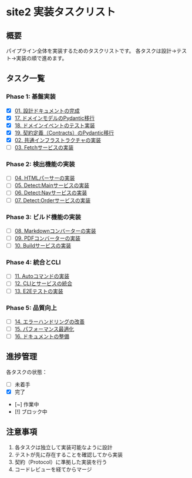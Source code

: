 # site2 実装タスクリスト

## 概要

パイプライン全体を実装するためのタスクリストです。
各タスクは設計→テスト→実装の順で進めます。

## タスク一覧

### Phase 1: 基盤実装

- [x] [01. 設計ドキュメントの完成](todos/20250706-01-complete-design-docs.md)
- [x] [17. ドメインモデルのPydantic移行](todos/20250711-17-migrate-to-pydantic.md)
- [x] [18. ドメインイベントのテスト実装](todos/20250711-18-domain-events-test-task.md)
- [x] [19. 契約定義（Contracts）のPydantic移行](todos/20250712-19-migrate-contracts-to-pydantic.md)
- [x] [02. 共通インフラストラクチャの実装](todos/20250706-02-common-infrastructure.md)
- [ ] [03. Fetchサービスの実装](todos/20250706-03-implement-fetch-service.md)

### Phase 2: 検出機能の実装

- [ ] [04. HTMLパーサーの実装](todos/20250706-04-implement-html-parser.md)
- [ ] [05. Detect:Mainサービスの実装](todos/20250706-05-implement-detect-main.md)
- [ ] [06. Detect:Navサービスの実装](todos/20250706-06-implement-detect-nav.md)
- [ ] [07. Detect:Orderサービスの実装](todos/20250706-07-implement-detect-order.md)

### Phase 3: ビルド機能の実装

- [ ] [08. Markdownコンバーターの実装](todos/20250706-08-implement-markdown-converter.md)
- [ ] [09. PDFコンバーターの実装](todos/20250706-09-implement-pdf-converter.md)
- [ ] [10. Buildサービスの実装](todos/20250706-10-implement-build-service.md)

### Phase 4: 統合とCLI

- [ ] [11. Autoコマンドの実装](todos/20250706-11-implement-auto-command.md)
- [ ] [12. CLIとサービスの統合](todos/20250706-12-integrate-cli-services.md)
- [ ] [13. E2Eテストの実装](todos/20250706-13-implement-e2e-tests.md)

### Phase 5: 品質向上

- [ ] [14. エラーハンドリングの改善](todos/20250706-14-improve-error-handling.md)
- [ ] [15. パフォーマンス最適化](todos/20250706-15-performance-optimization.md)
- [ ] [16. ドキュメントの整備](todos/20250706-16-documentation.md)

## 進捗管理

各タスクの状態：
- [ ] 未着手
- [x] 完了
- [~] 作業中
- [!] ブロック中

## 注意事項

1. 各タスクは独立して実装可能なように設計
2. テストが先に存在することを確認してから実装
3. 契約（Protocol）に準拠した実装を行う
4. コードレビューを経てからマージ
